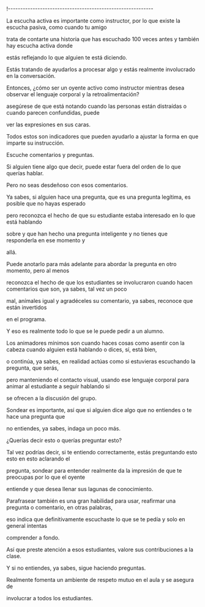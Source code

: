 !-----------------------------------------------------------

La escucha activa es importante como instructor, por lo que existe la escucha pasiva, como cuando tu amigo

trata de contarte una historia que has escuchado 100 veces antes y también hay escucha activa donde

estás reflejando lo que alguien te está diciendo.

Estás tratando de ayudarlos a procesar algo y estás realmente involucrado en la conversación.

Entonces, ¿cómo ser un oyente activo como instructor mientras desea observar el lenguaje corporal y la retroalimentación?

asegúrese de que está notando cuando las personas están distraídas o cuando parecen confundidas, puede

ver las expresiones en sus caras.

Todos estos son indicadores que pueden ayudarlo a ajustar la forma en que imparte su instrucción.

Escuche comentarios y preguntas.

Si alguien tiene algo que decir, puede estar fuera del orden de lo que querías hablar.

Pero no seas desdeñoso con esos comentarios.

Ya sabes, si alguien hace una pregunta, que es una pregunta legítima, es posible que no hayas esperado

pero reconozca el hecho de que su estudiante estaba interesado en lo que está hablando

sobre y que han hecho una pregunta inteligente y no tienes que responderla en ese momento y

allá.

Puede anotarlo para más adelante para abordar la pregunta en otro momento, pero al menos

reconozca el hecho de que los estudiantes se involucraron cuando hacen comentarios que son, ya sabes, tal vez un poco

mal, anímales igual y agradéceles su comentario, ya sabes, reconoce que están invertidos

en el programa.

Y eso es realmente todo lo que se le puede pedir a un alumno.

Los animadores mínimos son cuando haces cosas como asentir con la cabeza cuando alguien está hablando o dices, sí, está bien,

o continúa, ya sabes, en realidad actúas como si estuvieras escuchando la pregunta, que serás,

pero manteniendo el contacto visual, usando ese lenguaje corporal para animar al estudiante a seguir hablando si

se ofrecen a la discusión del grupo.

Sondear es importante, así que si alguien dice algo que no entiendes o te hace una pregunta que

no entiendes, ya sabes, indaga un poco más.

¿Querías decir esto o querías preguntar esto?

Tal vez podrías decir, si te entiendo correctamente, estás preguntando esto esto en esto aclarando el

pregunta, sondear para entender realmente da la impresión de que te preocupas por lo que el oyente

entiende y que desea llenar sus lagunas de conocimiento.

Parafrasear también es una gran habilidad para usar, reafirmar una pregunta o comentario, en otras palabras,

eso indica que definitivamente escuchaste lo que se te pedía y solo en general intentas

comprender a fondo.

Así que preste atención a esos estudiantes, valore sus contribuciones a la clase.

Y si no entiendes, ya sabes, sigue haciendo preguntas.

Realmente fomenta un ambiente de respeto mutuo en el aula y se asegura de

involucrar a todos los estudiantes.